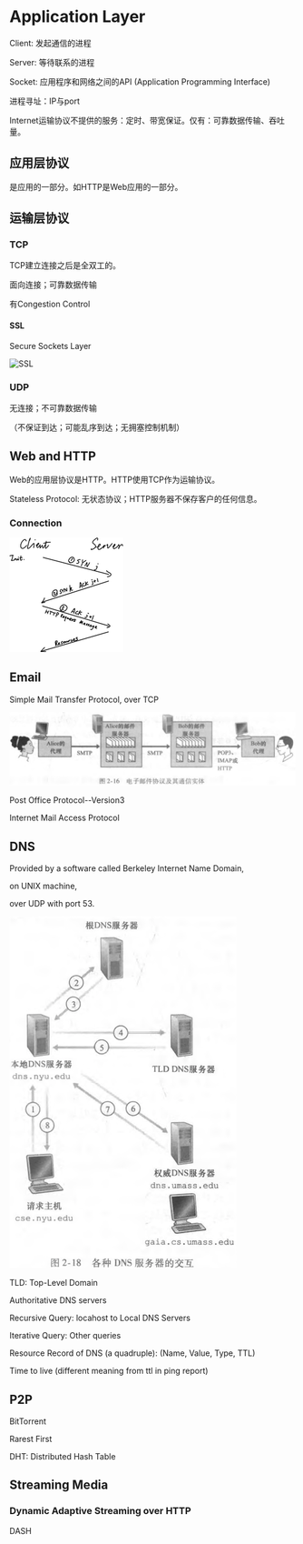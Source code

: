 # Application Layer

Client: 发起通信的进程

Server: 等待联系的进程

Socket: 应用程序和网络之间的API (Application Programming Interface)

进程寻址：IP与port

Internet运输协议不提供的服务：定时、带宽保证。仅有：可靠数据传输、吞吐量。

## 应用层协议

是应用的一部分。如HTTP是Web应用的一部分。

## 运输层协议

### TCP

TCP建立连接之后是全双工的。

面向连接；可靠数据传输

有Congestion Control

#### SSL

Secure Sockets Layer

![SSL](../../../../Downloads/SSL.jpeg)

### UDP

无连接；不可靠数据传输

（不保证到达；可能乱序到达；无拥塞控制机制）

## Web and HTTP

Web的应用层协议是HTTP。HTTP使用TCP作为运输协议。

Stateless Protocol: 无状态协议；HTTP服务器不保存客户的任何信息。

### Connection

![image-20210225094447543](application%20layer.assets/image-20210225094447543.png)

## Email

Simple Mail Transfer Protocol, over TCP

![Screen Shot 2021-02-25 at 12.38.34 PM](application%20layer.assets/Screen%20Shot%202021-02-25%20at%2012.38.34%20PM.png)

Post Office Protocol--Version3

Internet Mail Access Protocol

## DNS

Provided by a software called Berkeley Internet Name Domain, 

on UNIX machine, 

over UDP with port 53.

![Screen Shot 2021-02-25 at 12.54.31 PM](application%20layer.assets/Screen%20Shot%202021-02-25%20at%2012.54.31%20PM.png)

TLD: Top-Level Domain

Authoritative DNS servers

Recursive Query: locahost to Local DNS Servers

Iterative Query: Other queries

Resource Record of DNS (a quadruple): (Name, Value, Type, TTL)

Time to live (different meaning from ttl in ping report)

## P2P

BitTorrent

Rarest First

DHT: Distributed Hash Table

## Streaming Media

### Dynamic Adaptive Streaming over HTTP

DASH



